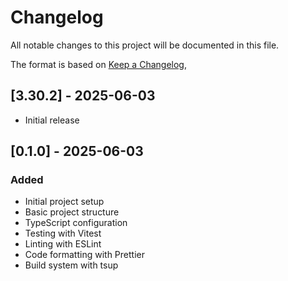 # Changelog

All notable changes to this project will be documented in this file.

The format is based on [Keep a Changelog](https://keepachangelog.com/en/1.0.0/),

## [3.30.2] - 2025-06-03

- Initial release

## [0.1.0] - 2025-06-03

### Added
- Initial project setup
- Basic project structure
- TypeScript configuration
- Testing with Vitest
- Linting with ESLint
- Code formatting with Prettier
- Build system with tsup

